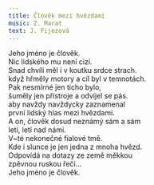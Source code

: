 ```yaml
---
title: Člověk mezi hvězdami
music: Z. Marat
text: J. Fijezová
---
```



Jeho jméno je člověk.      
Nic lidského mu není cizí.      
Snad chvíli měl i v koutku srdce strach.      
když hřměly motory a cíl byl v temnotách.      
Pak nesmírné jen ticho bylo,      
šuměly jen přístroje a odvíjel se pás.      
aby navždy navždycky zaznamenal       
první lidský hlas mezi hvězdami.       
A on, člověk dosud neznámý sám a sám       
letí, letí nad námi.       
V~té nekonečné fialové tmě.      
Kde i slunce je jen jedna z mnoha hvězd.      
Odpovídá na dotazy ze země měkkou       
zpěvnou ruskou řečí...      
Jeho jméno je člověk.

